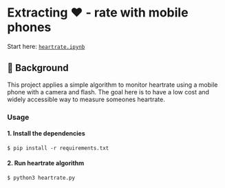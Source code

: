 # Extracting ❤️ - rate with mobile phones 

Start here: [`heartrate.ipynb`](test/heartrate.ipynb)

## 💭 Background
This project applies a simple algorithm to monitor heartrate using a mobile phone with a camera and flash. The goal here is to have a low cost and widely accessible way to measure someones heartrate.

### Usage

#### 1. Install the dependencies
```
$ pip install -r requirements.txt
```

#### 2. Run heartrate algorithm 
```
$ python3 heartrate.py
```
